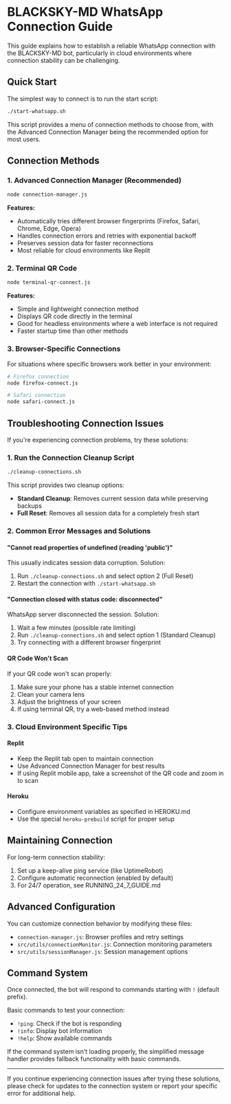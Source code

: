 # BLACKSKY-MD WhatsApp Connection Guide

This guide explains how to establish a reliable WhatsApp connection with the BLACKSKY-MD bot, particularly in cloud environments where connection stability can be challenging.

## Quick Start

The simplest way to connect is to run the start script:

```bash
./start-whatsapp.sh
```

This script provides a menu of connection methods to choose from, with the Advanced Connection Manager being the recommended option for most users.

## Connection Methods

### 1. Advanced Connection Manager (Recommended)

```bash
node connection-manager.js
```

**Features:**
- Automatically tries different browser fingerprints (Firefox, Safari, Chrome, Edge, Opera)
- Handles connection errors and retries with exponential backoff
- Preserves session data for faster reconnections
- Most reliable for cloud environments like Replit

### 2. Terminal QR Code

```bash
node terminal-qr-connect.js
```

**Features:**
- Simple and lightweight connection method
- Displays QR code directly in the terminal
- Good for headless environments where a web interface is not required
- Faster startup time than other methods

### 3. Browser-Specific Connections

For situations where specific browsers work better in your environment:

```bash
# Firefox connection
node firefox-connect.js

# Safari connection
node safari-connect.js
```

## Troubleshooting Connection Issues

If you're experiencing connection problems, try these solutions:

### 1. Run the Connection Cleanup Script

```bash
./cleanup-connections.sh
```

This script provides two cleanup options:
- **Standard Cleanup**: Removes current session data while preserving backups
- **Full Reset**: Removes all session data for a completely fresh start

### 2. Common Error Messages and Solutions

#### "Cannot read properties of undefined (reading 'public')"
This usually indicates session data corruption. Solution:
1. Run `./cleanup-connections.sh` and select option 2 (Full Reset)
2. Restart the connection with `./start-whatsapp.sh`

#### "Connection closed with status code: disconnected"
WhatsApp server disconnected the session. Solution:
1. Wait a few minutes (possible rate limiting)
2. Run `./cleanup-connections.sh` and select option 1 (Standard Cleanup)
3. Try connecting with a different browser fingerprint

#### QR Code Won't Scan
If your QR code won't scan properly:
1. Make sure your phone has a stable internet connection
2. Clean your camera lens
3. Adjust the brightness of your screen
4. If using terminal QR, try a web-based method instead

### 3. Cloud Environment Specific Tips

#### Replit
- Keep the Replit tab open to maintain connection
- Use Advanced Connection Manager for best results
- If using Replit mobile app, take a screenshot of the QR code and zoom in to scan

#### Heroku
- Configure environment variables as specified in HEROKU.md
- Use the special `heroku-prebuild` script for proper setup

## Maintaining Connection

For long-term connection stability:

1. Set up a keep-alive ping service (like UptimeRobot)
2. Configure automatic reconnection (enabled by default)
3. For 24/7 operation, see RUNNING_24_7_GUIDE.md

## Advanced Configuration

You can customize connection behavior by modifying these files:

- `connection-manager.js`: Browser profiles and retry settings
- `src/utils/connectionMonitor.js`: Connection monitoring parameters
- `src/utils/sessionManager.js`: Session management options

## Command System

Once connected, the bot will respond to commands starting with `!` (default prefix).

Basic commands to test your connection:
- `!ping`: Check if the bot is responding
- `!info`: Display bot information
- `!help`: Show available commands

If the command system isn't loading properly, the simplified message handler provides fallback functionality with basic commands.

---

If you continue experiencing connection issues after trying these solutions, please check for updates to the connection system or report your specific error for additional help.